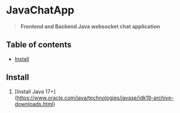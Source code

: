 # JavaChatApp
> **Frontend and Backend Java websocket chat application**


## Table of contents
- [Install](#install)


## Install
1. [Install Java 17+\] (https://www.oracle.com/java/technologies/javase/jdk19-archive-downloads.html)
